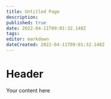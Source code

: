 ```yaml
---
title: Untitled Page
description: 
published: true
date: 2022-04-11T09:01:32.148Z
tags: 
editor: markdown
dateCreated: 2022-04-11T09:01:32.148Z
---
```


# Header
Your content here